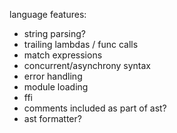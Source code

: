 language features:

- string parsing?
- trailing lambdas / func calls
- match expressions
- concurrent/asynchrony syntax
- error handling
- module loading
- ffi
- comments included as part of ast?
- ast formatter?
